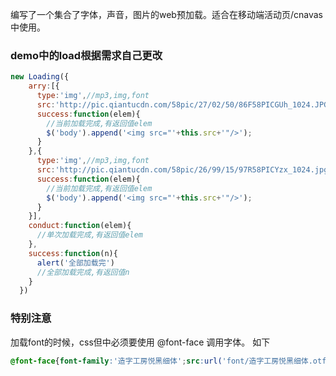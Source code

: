 编写了一个集合了字体，声音，图片的web预加载。适合在移动端活动页/cnavas中使用。<br>
### demo中的load根据需求自己更改<br>
```javascript
new Loading({
    arry:[{
      type:'img',//mp3,img,font
      src:'http://pic.qiantucdn.com/58pic/27/02/50/86F58PICGUh_1024.JPG!/fw/780/watermark/url/L3dhdGVybWFyay12MS4zLnBuZw==/align/center',
      success:function(elem){
        //当前加载完成,有返回值elem
        $('body').append('<img src="'+this.src+'"/>');
      }
    },{
      type:'img',//mp3,img,font
      src:'http://pic.qiantucdn.com/58pic/26/99/15/97R58PICYzx_1024.jpg!/fw/780/watermark/url/L3dhdGVybWFyay12MS4zLnBuZw==/align/center',
      success:function(elem){
        //当前加载完成,有返回值elem
        $('body').append('<img src="'+this.src+'"/>');
      }
    }],
    conduct:function(elem){
      //单次加载完成,有返回值elem
    },
    success:function(n){
      alert('全部加载完')
      //全部加载完成,有返回值n
    }
  })
```
### 特别注意<br>
加载font的时候，css但中必须要使用 @font-face 调用字体。 如下
```css
@font-face{font-family:'造字工房悦黑细体';src:url('font/造字工房悦黑细体.otf') format('truetype');}
```
